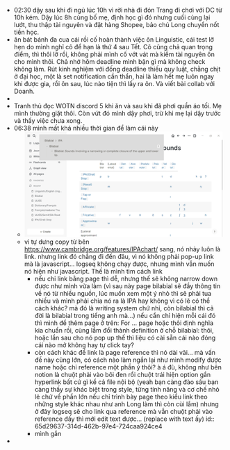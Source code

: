 - 02:30 dậy sau khi đi ngủ lúc 10h vì rời nhà đi đón Trang đi chơi với DC từ 10h kém. Dậy lúc 8h cùng bố mẹ, định học gì đó nhưng cuối cùng lại lướt, thu thập tài nguyên và đặt hàng Shopee, bảo chú Long chuyển nốt tiền học.
- ăn bát bánh đa cua cái rồi cố hoàn thành việc ôn Linguistic, cái test lỡ hẹn do mình nghĩ cô để hạn là thứ 4 sau Tết. Cô cũng chả quan trọng điểm, thì thôi lỡ rồi, không phải mình cố vớt vát mà kiếm tài nguyên ôn cho mình thôi. Chả nhớ hôm deadline mình bận gì mà không check không làm. Rút kinh nghiệm với đống deadline thiếu quy luật, chằng chịt ở đại học, một là set notification cần thẩn, hai là làm hết mẹ luôn ngay khi được gia, rồi ôn sau, lúc nào tiện thì lấy ra ôn. Và viết bài collab với Doanh.
-
- Tranh thủ đọc WOTN discord 5 khi ăn và sau khi đã phơi quần áo tối. Mẹ mình thường giặt thôi. Còn vứt đó mình dậy phơi, trừ khi mẹ lại dậy trước và thấy việc chưa xong.
- 06:38 mình mất khá nhiều thời gian để làm cái này
	- ![image.png](../assets/image_1708299512810_0.png)
	- vì tự dưng copy từ bên https://www.cambridge.org/features/IPAchart/ sang, nó nhảy luôn là link. nhưng link đó chẳng đi đến đâu, vì nó không phải pop-up link mà là javascript... logseq không chạy được, nhưng mình vẫn muốn nó hiện như javascript. Thế là mình tìm cách link
		- nếu chỉ link bằng page thì dễ, nhưng thế sẽ không narrow down được như mình vừa làm (vì sau này page bilabial sẽ đầy thông tin về nó từ nhiều nguồn, lúc muốn xem một ý nhỏ thì sẽ phải tua nhiều và mình phải chia nó ra là IPA hay không vì có lẽ có thể cách khác? mà đó là writing system chứ nhỉ, còn bilabial thì cả đời là bilabial trong tiếng anh mà...) nếu cần chỉ hiện mỗi cái đó thì mình để thêm page ở trên: For ... page hoặc thôi định nghĩa kia chuẩn rồi, cùng lắm đổi thành definition ở chỗ bilabial: thôi, hoặc lần sau cho nó pop up thế thì liệu có cài sẵn cái nào đóng cái nào mở không hay tự click tay?
		- còn cách khác để link là page reference thì nó dài vãi... mà vấn đề này cũng lớn, có cách nào làm ngắn lại như mình modify được name hoặc chỉ reference một phần ý thôi? à á đù, không như bên notion là chuột phải vào bôi đen rồi chuột trái hiện option gắn hyperlink bất cứ gì kể cả file nội bộ (yeah bạn càng đào sâu bạn càng thấy sự khác biệt trong style, từng tính năng và cơ chế nhỏ lẻ chứ về phần lớn nếu chỉ trình bày page theo kiểu link theo những style khác nhau như anh Long làm thì còn cùi lắm) nhưng ở đây logseq sẽ cho link qua reference mà vẫn chuột phải vào reference đấy thì mới edit text được... (replace with text ấy)
		  id:: 65d29637-314d-462b-97e4-724caa924ce4
		- mình gắn
-